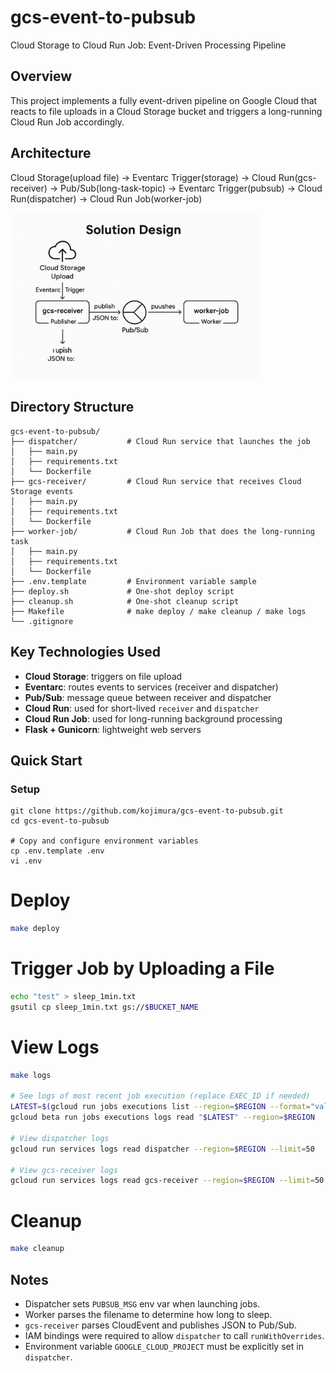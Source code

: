 # gcs-event-to-pubsub

Cloud Storage to Cloud Run Job: Event-Driven Processing Pipeline

## Overview

This project implements a fully event-driven pipeline on Google Cloud that reacts to file uploads in a Cloud Storage bucket and triggers a long-running Cloud Run Job accordingly.

## Architecture

Cloud Storage(upload file) -> Eventarc Trigger(storage) -> Cloud Run(gcs-receiver) -> Pub/Sub(long-task-topic) -> Eventarc Trigger(pubsub) -> Cloud Run(dispatcher) -> Cloud Run Job(worker-job)

<img src="docs/dgm.png" alt="Architecture Diagram" width="400"/>

## Directory Structure
```text
gcs-event-to-pubsub/
├── dispatcher/           # Cloud Run service that launches the job
│   ├── main.py
│   ├── requirements.txt
│   └── Dockerfile
├── gcs-receiver/         # Cloud Run service that receives Cloud Storage events
│   ├── main.py
│   ├── requirements.txt
│   └── Dockerfile
├── worker-job/           # Cloud Run Job that does the long-running task
│   ├── main.py
│   ├── requirements.txt
│   └── Dockerfile
├── .env.template         # Environment variable sample
├── deploy.sh             # One-shot deploy script
├── cleanup.sh            # One-shot cleanup script
├── Makefile              # make deploy / make cleanup / make logs
└── .gitignore
```

## Key Technologies Used

- **Cloud Storage**: triggers on file upload
- **Eventarc**: routes events to services (receiver and dispatcher)
- **Pub/Sub**: message queue between receiver and dispatcher
- **Cloud Run**: used for short-lived `receiver` and `dispatcher`
- **Cloud Run Job**: used for long-running background processing
- **Flask + Gunicorn**: lightweight web servers

## Quick Start
### Setup
```
git clone https://github.com/kojimura/gcs-event-to-pubsub.git
cd gcs-event-to-pubsub

# Copy and configure environment variables
cp .env.template .env
vi .env
```

# Deploy
```bash
make deploy
```

# Trigger Job by Uploading a File
```bash
echo "test" > sleep_1min.txt
gsutil cp sleep_1min.txt gs://$BUCKET_NAME
```

# View Logs
```bash
make logs

# See logs of most recent job execution (replace EXEC_ID if needed)
LATEST=$(gcloud run jobs executions list --region=$REGION --format="value(EXECUTION)" --limit=1)
gcloud beta run jobs executions logs read "$LATEST" --region=$REGION

# View dispatcher logs
gcloud run services logs read dispatcher --region=$REGION --limit=50

# View gcs-receiver logs
gcloud run services logs read gcs-receiver --region=$REGION --limit=50
```

# Cleanup
```bash
make cleanup
```

## Notes

- Dispatcher sets `PUBSUB_MSG` env var when launching jobs.
- Worker parses the filename to determine how long to sleep.
- `gcs-receiver` parses CloudEvent and publishes JSON to Pub/Sub.
- IAM bindings were required to allow `dispatcher` to call `runWithOverrides`.
- Environment variable `GOOGLE_CLOUD_PROJECT` must be explicitly set in `dispatcher`.
